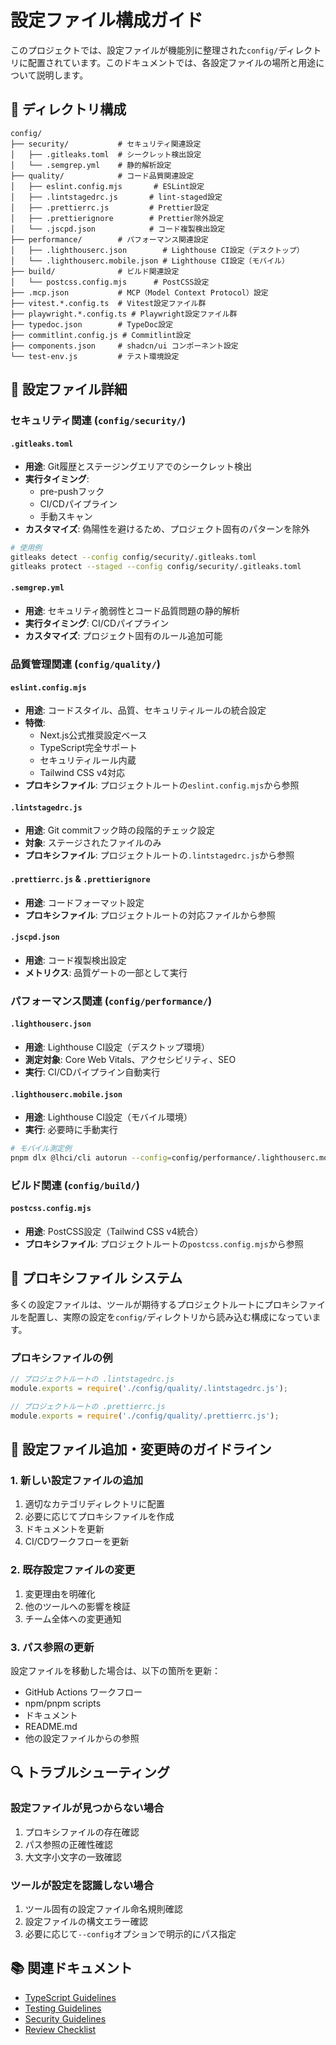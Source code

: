 # 設定ファイル構成ガイド

このプロジェクトでは、設定ファイルが機能別に整理された`config/`ディレクトリに配置されています。このドキュメントでは、各設定ファイルの場所と用途について説明します。

## 📁 ディレクトリ構成

```
config/
├── security/           # セキュリティ関連設定
│   ├── .gitleaks.toml  # シークレット検出設定
│   └── .semgrep.yml    # 静的解析設定
├── quality/            # コード品質関連設定
│   ├── eslint.config.mjs       # ESLint設定
│   ├── .lintstagedrc.js       # lint-staged設定
│   ├── .prettierrc.js         # Prettier設定
│   ├── .prettierignore        # Prettier除外設定
│   └── .jscpd.json            # コード複製検出設定
├── performance/        # パフォーマンス関連設定
│   ├── .lighthouserc.json        # Lighthouse CI設定（デスクトップ）
│   └── .lighthouserc.mobile.json # Lighthouse CI設定（モバイル）
├── build/              # ビルド関連設定
│   └── postcss.config.mjs      # PostCSS設定
├── .mcp.json           # MCP（Model Context Protocol）設定
├── vitest.*.config.ts  # Vitest設定ファイル群
├── playwright.*.config.ts # Playwright設定ファイル群
├── typedoc.json        # TypeDoc設定
├── commitlint.config.js # Commitlint設定
├── components.json     # shadcn/ui コンポーネント設定
└── test-env.js         # テスト環境設定
```

## 🔧 設定ファイル詳細

### セキュリティ関連 (`config/security/`)

#### `.gitleaks.toml`

- **用途**: Git履歴とステージングエリアでのシークレット検出
- **実行タイミング**:
  - pre-pushフック
  - CI/CDパイプライン
  - 手動スキャン
- **カスタマイズ**: 偽陽性を避けるため、プロジェクト固有のパターンを除外

```bash
# 使用例
gitleaks detect --config config/security/.gitleaks.toml
gitleaks protect --staged --config config/security/.gitleaks.toml
```

#### `.semgrep.yml`

- **用途**: セキュリティ脆弱性とコード品質問題の静的解析
- **実行タイミング**: CI/CDパイプライン
- **カスタマイズ**: プロジェクト固有のルール追加可能

### 品質管理関連 (`config/quality/`)

#### `eslint.config.mjs`

- **用途**: コードスタイル、品質、セキュリティルールの統合設定
- **特徴**:
  - Next.js公式推奨設定ベース
  - TypeScript完全サポート
  - セキュリティルール内蔵
  - Tailwind CSS v4対応
- **プロキシファイル**: プロジェクトルートの`eslint.config.mjs`から参照

#### `.lintstagedrc.js`

- **用途**: Git commitフック時の段階的チェック設定
- **対象**: ステージされたファイルのみ
- **プロキシファイル**: プロジェクトルートの`.lintstagedrc.js`から参照

#### `.prettierrc.js` & `.prettierignore`

- **用途**: コードフォーマット設定
- **プロキシファイル**: プロジェクトルートの対応ファイルから参照

#### `.jscpd.json`

- **用途**: コード複製検出設定
- **メトリクス**: 品質ゲートの一部として実行

### パフォーマンス関連 (`config/performance/`)

#### `.lighthouserc.json`

- **用途**: Lighthouse CI設定（デスクトップ環境）
- **測定対象**: Core Web Vitals、アクセシビリティ、SEO
- **実行**: CI/CDパイプライン自動実行

#### `.lighthouserc.mobile.json`

- **用途**: Lighthouse CI設定（モバイル環境）
- **実行**: 必要時に手動実行

```bash
# モバイル測定例
pnpm dlx @lhci/cli autorun --config=config/performance/.lighthouserc.mobile.json
```

### ビルド関連 (`config/build/`)

#### `postcss.config.mjs`

- **用途**: PostCSS設定（Tailwind CSS v4統合）
- **プロキシファイル**: プロジェクトルートの`postcss.config.mjs`から参照

## 🔄 プロキシファイル システム

多くの設定ファイルは、ツールが期待するプロジェクトルートにプロキシファイルを配置し、実際の設定を`config/`ディレクトリから読み込む構成になっています。

### プロキシファイルの例

```javascript
// プロジェクトルートの .lintstagedrc.js
module.exports = require('./config/quality/.lintstagedrc.js');
```

```javascript
// プロジェクトルートの .prettierrc.js
module.exports = require('./config/quality/.prettierrc.js');
```

## 📝 設定ファイル追加・変更時のガイドライン

### 1. 新しい設定ファイルの追加

1. 適切なカテゴリディレクトリに配置
2. 必要に応じてプロキシファイルを作成
3. ドキュメントを更新
4. CI/CDワークフローを更新

### 2. 既存設定ファイルの変更

1. 変更理由を明確化
2. 他のツールへの影響を検証
3. チーム全体への変更通知

### 3. パス参照の更新

設定ファイルを移動した場合は、以下の箇所を更新：

- GitHub Actions ワークフロー
- npm/pnpm scripts
- ドキュメント
- README.md
- 他の設定ファイルからの参照

## 🔍 トラブルシューティング

### 設定ファイルが見つからない場合

1. プロキシファイルの存在確認
2. パス参照の正確性確認
3. 大文字小文字の一致確認

### ツールが設定を認識しない場合

1. ツール固有の設定ファイル命名規則確認
2. 設定ファイルの構文エラー確認
3. 必要に応じて`--config`オプションで明示的にパス指定

## 📚 関連ドキュメント

- [TypeScript Guidelines](../../coding/ja/typescript-guidelines.md)
- [Testing Guidelines](../../testing/ja/testing-guidelines.md)
- [Security Guidelines](../../development/ja/security-guidelines.md)
- [Review Checklist](../../development/ja/review-checklist.md)
